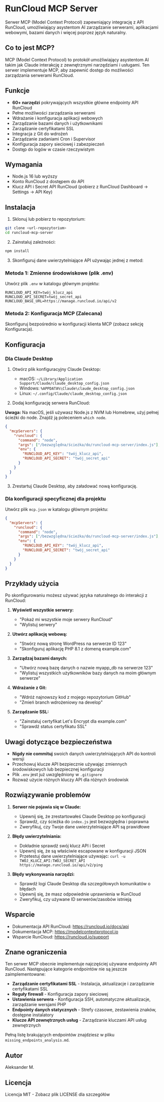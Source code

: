 # RunCloud MCP Server

Serwer MCP (Model Context Protocol) zapewniający integrację z API RunCloud, umożliwiający asystentom AI zarządzanie serwerami, aplikacjami webowymi, bazami danych i więcej poprzez język naturalny.

## Co to jest MCP?

MCP (Model Context Protocol) to protokół umożliwiający asystentom AI takim jak Claude interakcję z zewnętrznymi narzędziami i usługami. Ten serwer implementuje MCP, aby zapewnić dostęp do możliwości zarządzania serwerami RunCloud.

## Funkcje

- **60+ narzędzi** pokrywających wszystkie główne endpointy API RunCloud
- Pełne możliwości zarządzania serwerami
- Wdrażanie i konfiguracja aplikacji webowych
- Zarządzanie bazami danych i użytkownikami
- Zarządzanie certyfikatami SSL
- Integracja z Git do wdrożeń
- Zarządzanie zadaniami Cron i Supervisor
- Konfiguracja zapory sieciowej i zabezpieczeń
- Dostęp do logów w czasie rzeczywistym

## Wymagania

- Node.js 16 lub wyższy
- Konto RunCloud z dostępem do API
- Klucz API i Secret API RunCloud (pobierz z RunCloud Dashboard → Settings → API Key)

## Instalacja

1. Sklonuj lub pobierz to repozytorium:
```bash
git clone <url-repozytorium>
cd runcloud-mcp-server
```

2. Zainstaluj zależności:
```bash
npm install
```

3. Skonfiguruj dane uwierzytelniające API używając jednej z metod:

### Metoda 1: Zmienne środowiskowe (plik .env)
Utwórz plik `.env` w katalogu głównym projektu:
```env
RUNCLOUD_API_KEY=twój_klucz_api
RUNCLOUD_API_SECRET=twój_secret_api
RUNCLOUD_BASE_URL=https://manage.runcloud.io/api/v2
```

### Metoda 2: Konfiguracja MCP (Zalecana)
Skonfiguruj bezpośrednio w konfiguracji klienta MCP (zobacz sekcję Konfiguracja).

## Konfiguracja

### Dla Claude Desktop

1. Otwórz plik konfiguracyjny Claude Desktop:
   - macOS: `~/Library/Application Support/Claude/claude_desktop_config.json`
   - Windows: `%APPDATA%\Claude\claude_desktop_config.json`
   - Linux: `~/.config/Claude/claude_desktop_config.json`

2. Dodaj konfigurację serwera RunCloud:

**Uwaga:** Na macOS, jeśli używasz Node.js z NVM lub Homebrew, użyj pełnej ścieżki do node. Znajdź ją poleceniem `which node`.

```json
{
  "mcpServers": {
    "runcloud": {
      "command": "node",
      "args": ["/bezwzględna/ścieżka/do/runcloud-mcp-server/index.js"],
      "env": {
        "RUNCLOUD_API_KEY": "twój_klucz_api",
        "RUNCLOUD_API_SECRET": "twój_secret_api"
      }
    }
  }
}
```

3. Zrestartuj Claude Desktop, aby załadować nową konfigurację.

### Dla konfiguracji specyficznej dla projektu

Utwórz plik `mcp.json` w katalogu głównym projektu:

```json
{
  "mcpServers": {
    "runcloud": {
      "command": "node",
      "args": ["/bezwzględna/ścieżka/do/runcloud-mcp-server/index.js"],
      "env": {
        "RUNCLOUD_API_KEY": "twój_klucz_api",
        "RUNCLOUD_API_SECRET": "twój_secret_api"
      }
    }
  }
}
```

## Przykłady użycia

Po skonfigurowaniu możesz używać języka naturalnego do interakcji z RunCloud:

1. **Wyświetl wszystkie serwery:**
   - "Pokaż mi wszystkie moje serwery RunCloud"
   - "Wylistuj serwery"

2. **Utwórz aplikację webową:**
   - "Stwórz nową stronę WordPress na serwerze ID 123"
   - "Skonfiguruj aplikację PHP 8.1 z domeną example.com"

3. **Zarządzaj bazami danych:**
   - "Utwórz nową bazę danych o nazwie myapp_db na serwerze 123"
   - "Wylistuj wszystkich użytkowników bazy danych na moim głównym serwerze"

4. **Wdrażanie z Git:**
   - "Wdróż najnowszy kod z mojego repozytorium GitHub"
   - "Zmień branch wdrożeniowy na develop"

5. **Zarządzanie SSL:**
   - "Zainstaluj certyfikat Let's Encrypt dla example.com"
   - "Sprawdź status certyfikatu SSL"

## Uwagi dotyczące bezpieczeństwa

- **Nigdy nie commituj** swoich danych uwierzytelniających API do kontroli wersji
- Przechowuj klucze API bezpiecznie używając zmiennych środowiskowych lub bezpiecznej konfiguracji
- Plik `.env` jest już uwzględniony w `.gitignore`
- Rozważ użycie różnych kluczy API dla różnych środowisk

## Rozwiązywanie problemów

1. **Serwer nie pojawia się w Claude:**
   - Upewnij się, że zrestartowałeś Claude Desktop po konfiguracji
   - Sprawdź, czy ścieżka do `index.js` jest bezwzględna i poprawna
   - Zweryfikuj, czy Twoje dane uwierzytelniające API są prawidłowe

2. **Błędy uwierzytelniania:**
   - Dokładnie sprawdź swój klucz API i Secret
   - Upewnij się, że są właściwie escapowane w konfiguracji JSON
   - Przetestuj dane uwierzytelniające używając: `curl -u TWÓJ_KLUCZ_API:TWÓJ_SECRET_API https://manage.runcloud.io/api/v2/ping`

3. **Błędy wykonywania narzędzi:**
   - Sprawdź logi Claude Desktop dla szczegółowych komunikatów o błędach
   - Upewnij się, że masz odpowiednie uprawnienia w RunCloud
   - Zweryfikuj, czy używane ID serwerów/zasobów istnieją

## Wsparcie

- Dokumentacja API RunCloud: https://runcloud.io/docs/api
- Dokumentacja MCP: https://modelcontextprotocol.io
- Wsparcie RunCloud: https://runcloud.io/support

## Znane ograniczenia

Ten serwer MCP obecnie implementuje najczęściej używane endpointy API RunCloud. Następujące kategorie endpointów nie są jeszcze zaimplementowane:

- **Zarządzanie certyfikatami SSL** - Instalacja, aktualizacje i zarządzanie certyfikatami SSL
- **Reguły firewall** - Konfiguracja zapory sieciowej
- **Ustawienia serwera** - Konfiguracja SSH, automatyczne aktualizacje, zarządzanie wersjami PHP
- **Endpointy danych statycznych** - Strefy czasowe, zestawienia znaków, dostępne instalatory
- **Klucze API zewnętrznych usług** - Zarządzanie kluczami API usług zewnętrznych

Pełną listę brakujących endpointów znajdziesz w pliku `missing_endpoints_analysis.md`.

## Autor

Aleksander M.

## Licencja

Licencja MIT - Zobacz plik LICENSE dla szczegółów
